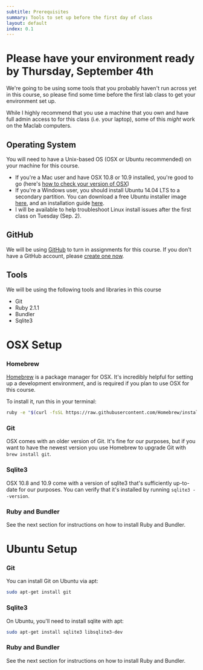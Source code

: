 ```yaml
---
subtitle: Prerequisites
summary: Tools to set up before the first day of class
layout: default
index: 0.1
---
```

# Please have your environment ready by Thursday, September 4th
We're going to be using some tools that you probably haven't run across yet in this course, so please find some time before the first lab class to get your environment set up.

While I highly recommend that you use a machine that you own and have full admin access to for this class (i.e. your laptop), some of this *might* work on the Maclab computers.

## Operating System

You will need to have a Unix-based OS (OSX or Ubuntu  recommended) on your machine for this course. 

- If you're a Mac user and have OSX 10.8 or 10.9 installed, you're good to go (here's [how to check your version of OSX](http://support.apple.com/kb/ht1633))
- If you're a Windows user, you should install Ubuntu 14.04 LTS to a secondary partition. You can download a free Ubuntu installer image [here](http://www.ubuntu.com/download/desktop/), and an installation guide [here](http://www.ubuntu.com/download/desktop/install-ubuntu-desktop).
- I will be available to help troubleshoot Linux install issues after the first class on Tuesday (Sep. 2).

## GitHub

We will be using [GitHub](https://github.com) to turn in assignments for this course. If you don't have a GitHub account, please [create one now](https://github.com/join).

## Tools

We will be using the following tools and libraries in this course

- Git
- Ruby 2.1.1
- Bundler
- Sqlite3

# OSX Setup

### Homebrew

[Homebrew](http://brew.sh/) is a package manager for OSX. It's incredibly helpful for setting up a development environment, and is required if you plan to use OSX for this course.

To install it, run this in your terminal:

```sh
ruby -e "$(curl -fsSL https://raw.githubusercontent.com/Homebrew/install/master/install)"
```

### Git
OSX comes with an older version of Git. It's fine for our purposes, but if you want to have the newest version you use Homebrew to upgrade Git with `brew install git`.

### Sqlite3
OSX 10.8 and 10.9 come with a version of sqlite3 that's sufficiently up-to-date for our purposes. You can verify that it's installed by running `sqlite3 --version`.

### Ruby and Bundler
See the next section for instructions on how to install Ruby and Bundler.

# Ubuntu Setup

### Git

You can install Git on Ubuntu via apt:

```sh
sudo apt-get install git
```

### Sqlite3

On Ubuntu, you'll need to install  sqlite with apt: 

``` sh
sudo apt-get install sqlite3 libsqlite3-dev
```

### Ruby and Bundler
See the next section for instructions on how to install Ruby and Bundler.
